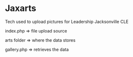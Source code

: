# Jaxarts
Tech used to upload pictures for Leadership Jacksonville CLE

index.php => file upload source

arts folder => where the data stores

gallery.php => retrieves the data

